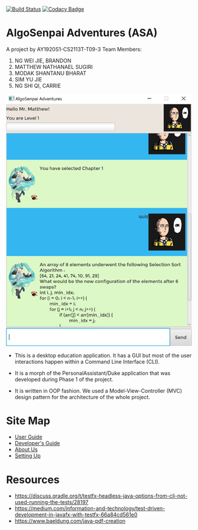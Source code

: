 [![Build Status](https://travis-ci.org/AY1920S1-CS2113T-T09-3/main.svg?branch=master)](https://travis-ci.org/AY1920S1-CS2113T-T09-3/main)
[![Codacy Badge](https://api.codacy.com/project/badge/Grade/7fc727164cf9474894c67065fc83415c)](https://www.codacy.com/manual/sevenmatt7/main?utm_source=github.com&amp;utm_medium=referral&amp;utm_content=AY1920S1-CS2113T-T09-3/main&amp;utm_campaign=Badge_Grade)

# AlgoSenpai Adventures (ASA)
A project by AY1920S1-CS2113T-T09-3
Team Members:
1) NG WEI JIE, BRANDON
2) MATTHEW NATHANAEL SUGIRI
3) MODAK SHANTANU BHARAT
4) SIM YU JIE
5) NG SHI QI, CARRIE

![ASA](docs/images/Ui.png)

* This is a desktop education application. It has a GUI but most of the user interactions happen within a Command Line 
Interface (CLI).

* It is a morph of the PersonalAssistant/Duke application that was developed during Phase 1 of the project.

* It is written in OOP fashion. We used a Model-View-Controller (MVC) design pattern for the architecture
of the whole project.

# Site Map

* [User Guide](docs/UserGuide.adoc)
* [Developer's Guide](docs/DeveloperGuide.adoc)
* [About Us](docs/AboutUs.adoc)
* [Setting Up](docs/SettingUp.adoc) 

# Resources
- https://discuss.gradle.org/t/testfx-headless-java-options-from-cli-not-used-running-the-tests/28197
- https://medium.com/information-and-technology/test-driven-development-in-javafx-with-testfx-66a84cd561e0
- https://www.baeldung.com/java-pdf-creation
